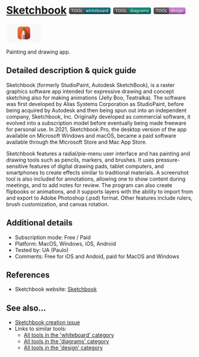 # [Sketchbook](https://www.autodesk.com/products/sketchbook/overview)  [<img src="images/whiteboard.png" align="bottom">](https://github.com/e-CLOSE/Toolbox/issues?q=label%3A01_TOOL+label%3Awhiteboard) [<img src="images/diagrams.png" align="bottom">](https://github.com/e-CLOSE/Toolbox/issues?q=label%3A01_TOOL+label%3Adiagrams) [<img src="images/design.png" align="bottom">](https://github.com/e-CLOSE/Toolbox/issues?q=label%3A01_TOOL+label%3Adesign)

[<img src="images/Sketchbook.png" align="bottom" height="50" alt="Sketchbook Logo">](https://www.autodesk.com/products/sketchbook/overview)

Painting and drawing app.


## Detailed description & quick guide

Sketchbook (formerly StudioPaint, Autodesk SketchBook), is a raster graphics software app intended for expressive drawing and concept sketching also for making animations (Jelly Boo, Teatralka). The software was first developed by Alias Systems Corporation as StudioPaint, before being acquired by Autodesk and then being spun out into an independent company, Sketchbook, Inc. Originally developed as commercial software, it evolved into a subscription model before eventually being made freeware for personal use. In 2021, Sketchbook Pro, the desktop version of the app available on Microsoft Windows and macOS, became a paid software available through the Microsoft Store and Mac App Store.

Sketchbook features a radial/pie-menu user interface and has painting and drawing tools such as pencils, markers, and brushes. It uses pressure-sensitive features of digital drawing pads, tablet computers, and smartphones to create effects similar to traditional materials. A screenshot tool is also included for annotations, allowing one to show content during meetings, and to add notes for review. The program can also create flipbooks or animations, and it supports layers with the ability to import from and export to Adobe Photoshop (.psd) format. Other features include rulers, brush customization, and canvas rotation.


## Additional details

- Subscription mode: Free / Paid
- Platform: MacOS, Windows, iOS, Android
- Tested by: UA (Paulo)
- Comments: Free for iOS and Andoid, paid for MacOS and Windows


## References

- Sketchbook website: [Sketchbook](https://www.autodesk.com/products/sketchbook/overview)


## See also...

- [Sketchbook creation issue](https://github.com/e-CLOSE/Toolbox/issues/158)
- Links to similar tools:
  - [All tools in the 'whiteboard' category](https://github.com/e-CLOSE/Toolbox/issues?q=label%3A01_TOOL+label%3Awhiteboard)
  - [All tools in the 'diagrams' category](https://github.com/e-CLOSE/Toolbox/issues?q=label%3A01_TOOL+label%3Adiagrams)
  - [All tools in the 'design' category](https://github.com/e-CLOSE/Toolbox/issues?q=label%3A01_TOOL+label%3Adesign)
